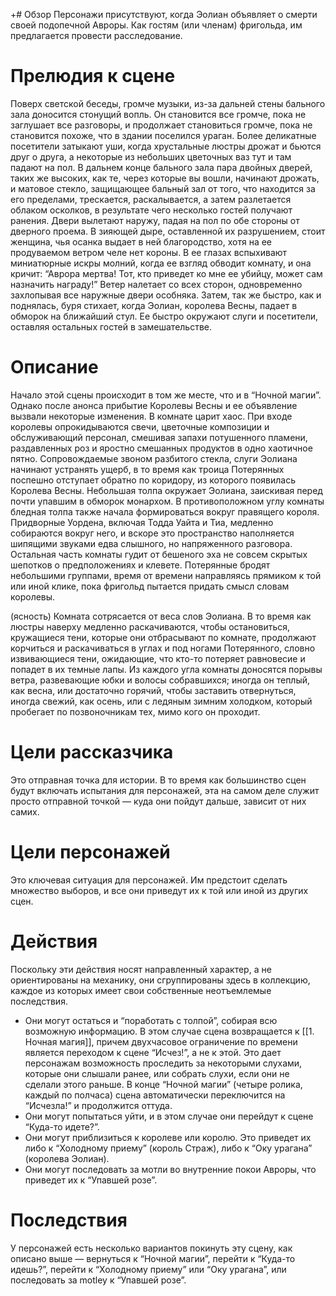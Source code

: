 +# Обзор
Персонажи присутствуют, когда Эолиан объявляет о смерти своей подопечной Авроры. Как гостям (или членам) фригольда, им предлагается провести расследование.

# Прелюдия к сцене
Поверх светской беседы, громче музыки, из-за дальней стены бального зала доносится стонущий вопль. Он становится все громче, пока не заглушает все разговоры, и продолжает становиться громче, пока не становится похоже, что в здании поселился ураган. Более деликатные посетители затыкают уши, когда хрустальные люстры дрожат и бьются друг о друга, а некоторые из небольших цветочных ваз тут и там падают на пол. В дальнем конце бального зала пара двойных дверей, таких же высоких, как те, через которые вы вошли, начинают дрожать, и матовое стекло, защищающее бальный зал от того, что находится за его пределами, трескается, раскалывается, а затем разлетается облаком осколков, в результате чего несколько гостей получают ранения. Двери вылетают наружу, падая на пол по обе стороны от дверного проема. В зияющей дыре, оставленной их разрушением, стоит женщина, чья осанка выдает в ней благородство, хотя на ее продуваемом ветром челе нет короны. В ее глазах вспыхивают миниатюрные искры молний, когда ее взгляд обводит комнату, и она кричит: “Аврора мертва! Тот, кто приведет ко мне ее убийцу, может сам назначить награду!” Ветер налетает со всех сторон, одновременно захлопывая все наружные двери особняка. Затем, так же быстро, как и поднялась, буря стихает, когда Эолиан, королева Весны, падает в обморок на ближайший стул. Ее быстро окружают слуги и посетители, оставляя остальных гостей в замешательстве.

# Описание
Начало этой сцены происходит в том же месте, что и в “Ночной магии”. Однако после анонса прибытие Королевы Весны и ее объявление вызвали некоторые изменения. В комнате царит хаос. При входе королевы опрокидываются свечи, цветочные композиции и обслуживающий персонал, смешивая запахи потушенного пламени, раздавленных роз и яростно смешанных продуктов в одно хаотичное пятно. Сопровождаемые звоном разбитого стекла, слуги Эолиана начинают устранять ущерб, в то время как троица Потерянных поспешно отступает обратно по коридору, из которого появилась Королева Весны. Небольшая толпа окружает Эолиана, заискивая перед почти упавшим в обморок монархом. В противоположном углу комнаты бледная толпа также начала формироваться вокруг правящего короля. Придворные Уордена, включая Тодда Уайта и Тиа, медленно собираются вокруг него, и вскоре это пространство наполняется шипящими звуками едва слышного, но напряженного разговора. Остальная часть комнаты гудит от бешеного эха не совсем скрытых шепотков о предположениях и клевете. Потерянные бродят небольшими группами, время от времени направляясь прямиком к той или иной клике, пока фригольд пытается придать смысл словам королевы.

(ясность) Комната сотрясается от веса слов Эолиана. В то время как люстры наверху медленно раскачиваются, чтобы остановиться, кружащиеся тени, которые они отбрасывают по комнате, продолжают корчиться и раскачиваться в углах и под ногами Потерянного, словно извивающиеся тени, ожидающие, что кто-то потеряет равновесие и попадет в их темные лапы. Из каждого угла комнаты доносятся порывы ветра, развевающие юбки и волосы собравшихся; иногда он теплый, как весна, или достаточно горячий, чтобы заставить отвернуться, иногда свежий, как осень, или с ледяным зимним холодком, который пробегает по позвоночникам тех, мимо кого он проходит.

# Цели рассказчика
Это отправная точка для истории. В то время как большинство сцен будут включать испытания для персонажей, эта на самом деле служит просто отправной точкой — куда они пойдут дальше, зависит от них самих.

# Цели персонажей
Это ключевая ситуация для персонажей. Им предстоит сделать множество выборов, и все они приведут их к той или иной из других сцен.

# Действия
Поскольку эти действия носят направленный характер, а не ориентированы на механику, они сгруппированы здесь в коллекцию, каждое из которых имеет свои собственные неотъемлемые последствия.

-  Они могут остаться и “поработать с толпой”, собирая всю возможную информацию. В этом случае сцена возвращается к [[1. Ночная магия]], причем двухчасовое ограничение по времени является переходом к сцене “Исчез!”, а не к этой. Это дает персонажам возможность проследить за некоторыми слухами, которые они слышали ранее, или собрать слухи, если они не сделали этого раньше. В конце “Ночной магии” (четыре ролика, каждый по полчаса) сцена автоматически переключится на “Исчезла!” и продолжится оттуда.
-  Они могут попытаться уйти, и в этом случае они перейдут к сцене “Куда-то идете?”.
-  Они могут приблизиться к королеве или королю. Это приведет их либо к “Холодному приему” (король Страж), либо к “Оку урагана” (королева Эолиан).
-  Они могут последовать за мотли во внутренние покои Авроры, что приведет их к “Упавшей розе”.

# Последствия
У персонажей есть несколько вариантов покинуть эту сцену, как описано выше — вернуться к “Ночной магии”, перейти к “Куда-то идешь?”, перейти к “Холодному приему” или “Оку урагана”, или последовать за motley к “Упавшей розе”.